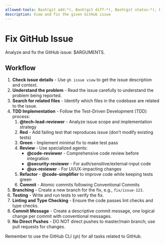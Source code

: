 ```yaml
---
allowed-tools: Bash(git add:*), Bash(git diff:*), Bash(git status:*), Bash(git commit:*), Bash(gh issue view:*)
description: View and fix the given GitHub issue
---
```


# Fix GitHub Issue

Analyze and fix the GitHub issue: $ARGUMENTS.

## Workflow

1. **Check issue details** - Use `gh issue view` to get the issue description and context.
2. **Understand the problem** - Read the issue carefully to understand the problem being reported.
3. **Search for related files** - Identify which files in the codebase are related to the issue.
4. **TDD Implementation** - Follow the Test-Driven Development (TDD) process:
    1. **@tech-lead-reviewer** - Analyze issue scope and implementation strategy
    2. **Red** - Add failing test that reproduces issue (don't modify existing tests)
    3. **Green** - Implement minimal fix to make test pass
    4. **Review** - Use specialized agents:
       - **@code-reviewer** - Comprehensive code review before integration
       - **@security-reviewer** - For auth/sensitive/external-input code
       - **@ux-reviewer** - For UI/UX-impacting changes
    5. **Refactor** - **@code-simplifier** to improve code while keeping tests green
    6. **Commit** - Atomic commits following Conventional Commits
5. **Branching** - Create a new branch for the fix, e.g., `fix/issue-123`.
6. **Testing** - Write and run tests to verify the fix.
7. **Linting and Type Checking** - Ensure the code passes lint checks and type checks.
8. **Commit Message** - Create a descriptive commit message, one logical change per commit with conventional messages.
9. **No Direct Pushes** - DO NOT direct pushes to master/main branch; use pull requests for changes.

Remember to use the GitHub CLI (`gh`) for all tasks related to GitHub.
